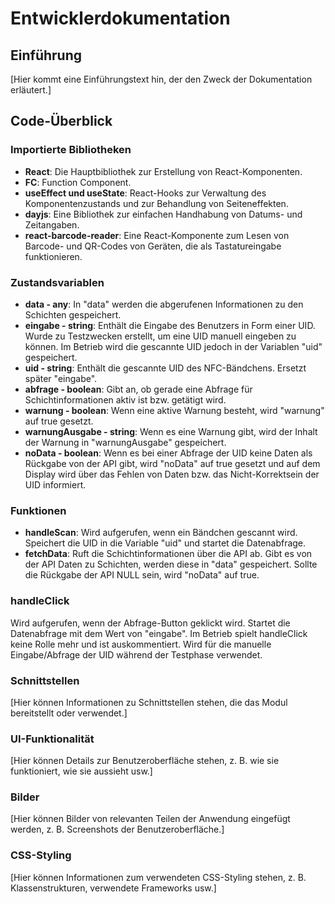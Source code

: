 # Entwicklerdokumentation

## Einführung

[Hier kommt eine Einführungstext hin, der den Zweck der Dokumentation erläutert.]

## Code-Überblick

### Importierte Bibliotheken
- **React**: Die Hauptbibliothek zur Erstellung von React-Komponenten.
- **FC**: Function Component.
- **useEffect und useState**: React-Hooks zur Verwaltung des Komponentenzustands und zur Behandlung von Seiteneffekten.
- **dayjs**: Eine Bibliothek zur einfachen Handhabung von Datums- und Zeitangaben.
- **react-barcode-reader**: Eine React-Komponente zum Lesen von Barcode- und QR-Codes von Geräten, die als Tastatureingabe funktionieren.

### Zustandsvariablen
- **data - any**: In "data" werden die abgerufenen Informationen zu den Schichten gespeichert.
- **eingabe - string**: Enthält die Eingabe des Benutzers in Form einer UID. Wurde zu Testzwecken erstellt, um eine UID manuell eingeben zu können. Im Betrieb wird die gescannte UID jedoch in der Variablen "uid" gespeichert.
- **uid - string**: Enthält die gescannte UID des NFC-Bändchens. Ersetzt später "eingabe".
- **abfrage - boolean**: Gibt an, ob gerade eine Abfrage für Schichtinformationen aktiv ist bzw. getätigt wird.
- **warnung - boolean**: Wenn eine aktive Warnung besteht, wird "warnung" auf true gesetzt.
- **warnungAusgabe - string**: Wenn es eine Warnung gibt, wird der Inhalt der Warnung in "warnungAusgabe" gespeichert.
- **noData - boolean**: Wenn es bei einer Abfrage der UID keine Daten als Rückgabe von der API gibt, wird "noData" auf true gesetzt und auf dem Display wird über das Fehlen von Daten bzw. das Nicht-Korrektsein der UID informiert.

### Funktionen
- **handleScan**: Wird aufgerufen, wenn ein Bändchen gescannt wird. Speichert die UID in die Variable "uid" und startet die Datenabfrage.
- **fetchData**: Ruft die Schichtinformationen über die API ab. Gibt es von der API Daten zu Schichten, werden diese in "data" gespeichert. Sollte die Rückgabe der API NULL sein, wird "noData" auf true.

### handleClick
Wird aufgerufen, wenn der Abfrage-Button geklickt wird. Startet die Datenabfrage mit dem Wert von "eingabe". Im Betrieb spielt handleClick keine Rolle mehr und ist auskommentiert. Wird für die manuelle Eingabe/Abfrage der UID während der Testphase verwendet.

### Schnittstellen

[Hier können Informationen zu Schnittstellen stehen, die das Modul bereitstellt oder verwendet.]

### UI-Funktionalität

[Hier können Details zur Benutzeroberfläche stehen, z. B. wie sie funktioniert, wie sie aussieht usw.]

### Bilder

[Hier können Bilder von relevanten Teilen der Anwendung eingefügt werden, z. B. Screenshots der Benutzeroberfläche.]

### CSS-Styling

[Hier können Informationen zum verwendeten CSS-Styling stehen, z. B. Klassenstrukturen, verwendete Frameworks usw.]
